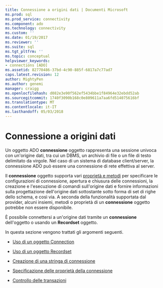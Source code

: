```yaml
---
title: Connessione a origini dati | Documenti Microsoft
ms.prod: sql
ms.prod_service: connectivity
ms.component: ado
ms.technology: connectivity
ms.custom: ''
ms.date: 01/19/2017
ms.reviewer: ''
ms.suite: sql
ms.tgt_pltfrm: ''
ms.topic: conceptual
helpviewer_keywords:
- connections [ADO]
ms.assetid: 82770486-37bd-4c90-885f-6817a7c77ad7
caps.latest.revision: 12
author: MightyPen
ms.author: genemi
manager: craigg
ms.openlocfilehash: d082e3e90f562ef5434bbe1f84964e32ebdd52ab
ms.sourcegitcommit: 1740f3090b168c0e809611a7aa6fd514075616bf
ms.translationtype: MT
ms.contentlocale: it-IT
ms.lasthandoff: 05/03/2018
---
```

# <a name="connecting-to-data-sources"></a>Connessione a origini dati
Un oggetto ADO **connessione** oggetto rappresenta una sessione univoca con un'origine dati, tra cui un DBMS, un archivio di file o un file di testo delimitato da virgole. Nel caso di un sistema di database client/server, la connessione ADO può essere una connessione di rete effettiva al server.  
  
 Il **connessione** oggetto supporta vari [proprietà e metodi](../../../ado/reference/ado-api/connection-object-properties-methods-and-events.md) per specificare le configurazioni di connessione, apertura e chiusura delle connessioni, la creazione e l'esecuzione di comandi sull'origine dati e fornire informazioni sulla progettazione dell'origine dati sottostante sotto forma di set di righe dello schema, e così via. A seconda della funzionalità supportata dal provider, alcuni insiemi, metodi o proprietà di un **connessione** oggetto potrebbe non essere disponibile.  
  
 È possibile connettersi a un'origine dati tramite un **connessione** dell'oggetto o usando un **Recordset** oggetto.  
  
 In questa sezione vengono trattati gli argomenti seguenti.  
  
-   [Uso di un oggetto Connection](../../../ado/guide/data/using-a-connection-object.md)  
  
-   [Uso di un oggetto Recordset](../../../ado/guide/data/using-a-recordset-object.md)  
  
-   [Creazione di una stringa di connessione](../../../ado/guide/data/creating-a-connection-string.md)  
  
-   [Specificazione delle proprietà della connessione](../../../ado/guide/data/specifying-connection-properties.md)  
  
-   [Controllo delle transazioni](../../../ado/guide/data/controlling-transactions-ado.md)
